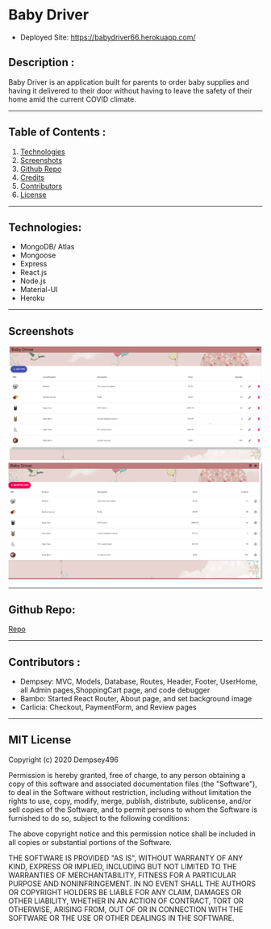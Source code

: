 # Baby Driver

* Deployed Site: https://babydriver66.herokuapp.com/ 

## Description :

Baby Driver is an application built for parents to order baby supplies and having it delivered to their door without having to leave the safety of their home amid the current COVID climate.

***
## Table of Contents :

1. [Technologies](#tech)
2. [Screenshots](#shots)
3. [Github Repo](#repo)
4. [Credits](#creds)
5. [Contributors](#help)
6. [License](#lice)

***
<a name="tech"></a>

## Technologies:
* MongoDB/ Atlas
* Mongoose
* Express
* React.js
* Node.js
* Material-UI
* Heroku

***
<a name="shots"></a>

## Screenshots
![Admin Home Screenshot](client\assets\images\bbAdminHome.png)
![User Home Screenshot](./client\assets\images\bbUserHome.png)

***
<a name="repo"></a>

## Github Repo:
[Repo](https://github.com/Dempsey496/project-3)

***
<a name="creds"></a>

## Contributors :

* Dempsey: MVC, Models, Database, Routes, Header, Footer, UserHome, all Admin pages,ShoppingCart page, and code debugger
* Bambo: Started React Router, About page, and set background image
* Carlicia: Checkout, PaymentForm, and Review pages

***
<a name="lice"></a>

## MIT License

Copyright (c) 2020 Dempsey496

Permission is hereby granted, free of charge, to any person obtaining a copy
of this software and associated documentation files (the "Software"), to deal
in the Software without restriction, including without limitation the rights
to use, copy, modify, merge, publish, distribute, sublicense, and/or sell
copies of the Software, and to permit persons to whom the Software is
furnished to do so, subject to the following conditions:

The above copyright notice and this permission notice shall be included in all
copies or substantial portions of the Software.

THE SOFTWARE IS PROVIDED "AS IS", WITHOUT WARRANTY OF ANY KIND, EXPRESS OR
IMPLIED, INCLUDING BUT NOT LIMITED TO THE WARRANTIES OF MERCHANTABILITY,
FITNESS FOR A PARTICULAR PURPOSE AND NONINFRINGEMENT. IN NO EVENT SHALL THE
AUTHORS OR COPYRIGHT HOLDERS BE LIABLE FOR ANY CLAIM, DAMAGES OR OTHER
LIABILITY, WHETHER IN AN ACTION OF CONTRACT, TORT OR OTHERWISE, ARISING FROM,
OUT OF OR IN CONNECTION WITH THE SOFTWARE OR THE USE OR OTHER DEALINGS IN THE
SOFTWARE.
